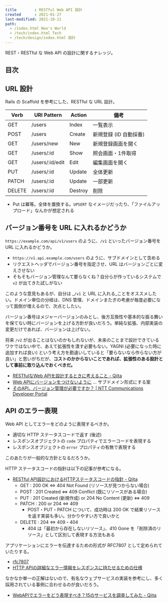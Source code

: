 ```yaml
---
title        : RESTful Web API 設計
created      : 2021-01-27
last-modified: 2021-10-11
path:
  - /index.html Neo's World
  - /tech/index.html Tech
  - /tech/design/index.html 設計
---
```


REST・RESTful な Web API の設計に関するナレッジ。


## 目次


## URL 設計

Rails の Scaffold を参考にした、RESTful な URL 設計。

| Verb   | URI Pattern     | Action  | 備考                   |
|--------|-----------------|---------|------------------------|
| GET    | /users          | Index   | 一覧表示               |
| POST   | /users          | Create  | 新規登録 (ID 自動採番) |
| GET    | /users/new      | New     | 新規登録画面を開く     |
| GET    | /users/:id      | Show    | 照会画面・1件取得      |
| GET    | /users/:id/edit | Edit    | 編集画面を開く         |
| PUT    | /users/:id      | Update  | 全体更新               |
| PATCH  | /users/:id      | Update  | 一部更新               |
| DELETE | /users/:id      | Destroy | 削除                   |

- Put は冪等。全体を置換する。`UPSERT` なイメージだったり、「ファイルアップロード」なんかが想定される


## バージョン番号を URL に入れるかどうか

`https://example.com/api/v1/users` のように、`/v1` といったバージョン番号を URL に入れるかどうか。

- `https://v1.api.example.com/users` のように、サブドメインとして含める
- リクエストヘッダでバージョン番号を指定させ、URL はバージョンごとに変えさせない
- そもそもバージョン管理なんて要らなくね？自分らが作っているシステムで `v2` が出てきた試しがない

このような意見もあるが、自分は _`/v1` と URL に入れる_ことをオススメしたい。ドメイン単位の分岐は、DNS 管理、ドメインまたぎの考慮が毎度必要になって面倒が増えるので、次点としたい。

バージョン番号はメジャーバージョンのみとし、後方互換性や基本的な振る舞いを保てない時にバージョンを上げる方針が良いだろう。単純な拡張、内部実装の変更だけであれば、バージョンは上げない。

将来 `/v2` が出ることはないのかもしれないが、未来のことまで設計できているワケではない中で、あえて拡張性を潰す必要もない。YAGNI (必要になった時に追加すれば良い) という考え方を勘違いしていると「要らないなら作らない方が良い」と思いがちだが、__コストのかからないことであれば、拡張性のある設計として事前に取り込んでおくべきだ。__

- [RESTfulなWeb APIを設計するときに考えること - Qiita](https://qiita.com/shrkw/items/c6123ca25981e44a3d82)
- [Web APIにバージョンをつけないように](https://www.infoq.com/jp/news/2016/07/web-api-versioning/) … サブドメイン形式にする案
- [そのAPI、バージョン管理が必要ですか？ | NTT Communications Developer Portal](https://developer.ntt.com/ja/blog/b4c1431a-d0b4-4f83-b902-c89c28ee250a)


## API のエラー表現

Web API としてエラーをどのように表現するべきか。

- 適切な HTTP ステータスコードで返す (後述)
- レスポンスオブジェクトの `code` プロパティでエラーコードを表現する
- レスポンスオブジェクトの `error` プロパティの有無で表現する

このあたりが一般的な方針となるだろうか。

HTTP ステータスコードの指針は以下の記事が参考になる。

- [RESTful API設計におけるHTTPステータスコードの指針 - Qiita](https://qiita.com/uenosy/items/ba9dbc70781bddc4a491#%E6%88%90%E5%8A%9F%E3%81%97%E3%81%9F%E5%A0%B4%E5%90%88)
  - GET : 200 OK ⇔ 404 Not Found (リソースが見つからない場合)
  - POST : 201 Created ⇔ 409 Conflict (既にリソースがある場合)
  - PUT : 201 Created (新規作成) or 204 No Content (更新) ⇔ 409
  - PATCH : 200 or 204 ⇔ 409
      - POST・PUT・PATCH について、成功時は 200 OK で結果リソースを返す実装も多い。分かりやすい方で良いかと
  - DELETE : 204 ⇔ 409・404
      - 404 は「最初から存在しないリソース」、410 Gone を「削除済のリソース」として区別して表現する方法もある

アプリケーションにエラーを伝達するための形式が RFC7807 として定められていたりする。

- [rfc7807](https://datatracker.ietf.org/doc/html/rfc7807)
- [HTTP APIの詳細なエラー情報をレスポンスに持たせるための仕様](https://www.eisbahn.jp/yoichiro/2017/01/rfc_7807.html)

なかなか単一の正解はないので、有名なウェブサービスの実装を参考にし、多く採用されている事例に合わせるのが良いだろう。

- [WebAPIでエラーをどう表現すべき？15のサービスを調査してみた - Qiita](https://qiita.com/suin/items/f7ac4de914e9f3f35884)
